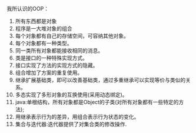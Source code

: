 我所认识的OOP：

1. 所有东西都是对象
2. 程序是一大堆对象的组合
3. 每个对象都有自己的存储空间，可容纳其他对象。
4. 每个对象都有一种类型。
5. 同一类所有对象都能接收相同的消息。
6. 类是接口的一种特殊实现方式。
7. 接口实现了方法的实现方式的隐藏。
8. 组合增加了方案的重复使用。
9. 继承扩展基础类，即可以改善基础类，通过多重继承可以实现等价与类似的关系。
10. 多态实现了多形对象的互换使用(采用动态绑定)。
11. java:单根结构，所有对象都是Object的子类(对所有对象都有一些特定的方法);
12. 用继承表示行为的差异，用组合表示行为状态的变化。
13. 集合与迭代器:迭代器提供了对集合类的修改操作.